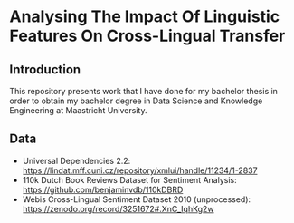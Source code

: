# Analysing The Impact Of Linguistic Features On Cross-Lingual Transfer
## Introduction
This repository presents work that I have done for my bachelor thesis in order to obtain my bachelor degree in Data Science and Knowledge Engineering at Maastricht University.
## Data
* Universal Dependencies 2.2: https://lindat.mff.cuni.cz/repository/xmlui/handle/11234/1-2837
* 110k Dutch Book Reviews Dataset for Sentiment Analysis: https://github.com/benjaminvdb/110kDBRD
* Webis Cross-Lingual Sentiment Dataset 2010 (unprocessed): https://zenodo.org/record/3251672#.XnC_IqhKg2w
